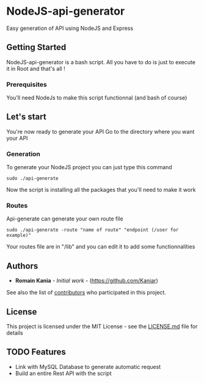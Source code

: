 # NodeJS-api-generator

Easy generation of API using NodeJS and Express

## Getting Started

NodeJS-api-generator is a bash script. All you have to do is just to execute it in Root and that's all !

### Prerequisites

You'll need NodeJs to make this script functionnal (and bash of course)


## Let's start

You're now ready to generate your API
Go to the directory where you want your API

### Generation

To generate your NodeJS project you can just type this command

```
sudo ./api-generate
```
Now the script is installing all the packages that you'll need to make it work

### Routes

Api-generate can generate your own route file

```
sudo ./api-generate -route "name of route" "endpoint (/user for example)"
```
Your routes file are in "/lib" and you can edit it to add some functionnalities

## Authors

* **Romain Kania** - *Initial work* - (https://github.com/Kaniar)

See also the list of [contributors](https://github.com/kaniar/node-api-generator/contributors) who participated in this project.

## License

This project is licensed under the MIT License - see the [LICENSE.md](LICENSE.md) file for details

## TODO Features

* Link with MySQL Database to generate automatic request
* Build an entire Rest API with the script
